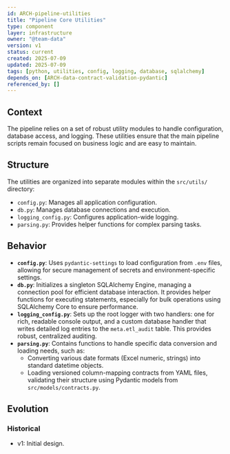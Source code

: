 ```yaml
---
id: ARCH-pipeline-utilities
title: "Pipeline Core Utilities"
type: component
layer: infrastructure
owner: "@team-data"
version: v1
status: current
created: 2025-07-09
updated: 2025-07-09
tags: [python, utilities, config, logging, database, sqlalchemy]
depends_on: [ARCH-data-contract-validation-pydantic]
referenced_by: []
---
```

## Context
The pipeline relies on a set of robust utility modules to handle configuration, database access, and logging. These utilities ensure that the main pipeline scripts remain focused on business logic and are easy to maintain.

## Structure
The utilities are organized into separate modules within the `src/utils/` directory:
- `config.py`: Manages all application configuration.
- `db.py`: Manages database connections and execution.
- `logging_config.py`: Configures application-wide logging.
- `parsing.py`: Provides helper functions for complex parsing tasks.

## Behavior
- **`config.py`**: Uses `pydantic-settings` to load configuration from `.env` files, allowing for secure management of secrets and environment-specific settings.
- **`db.py`**: Initializes a singleton SQLAlchemy Engine, managing a connection pool for efficient database interaction. It provides helper functions for executing statements, especially for bulk operations using SQLAlchemy Core to ensure performance.
- **`logging_config.py`**: Sets up the root logger with two handlers: one for rich, readable console output, and a custom database handler that writes detailed log entries to the `meta.etl_audit` table. This provides robust, centralized auditing.
- **`parsing.py`**: Contains functions to handle specific data conversion and loading needs, such as:
  - Converting various date formats (Excel numeric, strings) into standard datetime objects.
  - Loading versioned column-mapping contracts from YAML files, validating their structure using Pydantic models from `src/models/contracts.py`.

## Evolution
### Historical
- v1: Initial design. 